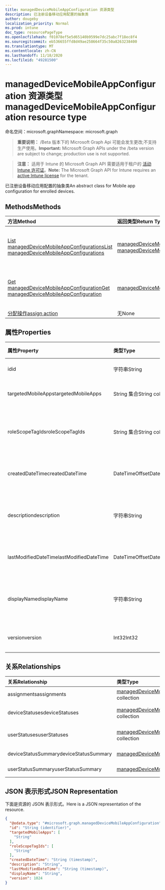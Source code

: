 ```yaml
---
title: managedDeviceMobileAppConfiguration 资源类型
description: 已注册设备移动应用配置的抽象类
author: dougeby
localization_priority: Normal
ms.prod: intune
doc_type: resourcePageType
ms.openlocfilehash: f01078ef5e5d65140b9599e7dc25abc7f18ec8f4
ms.sourcegitcommit: eb536655ffd8d49ae258664f35c50a8263238400
ms.translationtype: MT
ms.contentlocale: zh-CN
ms.lasthandoff: 11/18/2020
ms.locfileid: "49281500"
---
```

# <a name="manageddevicemobileappconfiguration-resource-type"></a><span data-ttu-id="b21ed-103">managedDeviceMobileAppConfiguration 资源类型</span><span class="sxs-lookup"><span data-stu-id="b21ed-103">managedDeviceMobileAppConfiguration resource type</span></span>

<span data-ttu-id="b21ed-104">命名空间：microsoft.graph</span><span class="sxs-lookup"><span data-stu-id="b21ed-104">Namespace: microsoft.graph</span></span>

> <span data-ttu-id="b21ed-105">**重要说明：** /Beta 版本下的 Microsoft Graph Api 可能会发生更改;不支持生产使用。</span><span class="sxs-lookup"><span data-stu-id="b21ed-105">**Important:** Microsoft Graph APIs under the /beta version are subject to change; production use is not supported.</span></span>

> <span data-ttu-id="b21ed-106">**注意：** 适用于 Intune 的 Microsoft Graph API 需要适用于租户的 [活动 Intune 许可证](https://go.microsoft.com/fwlink/?linkid=839381)。</span><span class="sxs-lookup"><span data-stu-id="b21ed-106">**Note:** The Microsoft Graph API for Intune requires an [active Intune license](https://go.microsoft.com/fwlink/?linkid=839381) for the tenant.</span></span>

<span data-ttu-id="b21ed-107">已注册设备移动应用配置的抽象类</span><span class="sxs-lookup"><span data-stu-id="b21ed-107">An abstract class for Mobile app configuration for enrolled devices.</span></span>

## <a name="methods"></a><span data-ttu-id="b21ed-108">Methods</span><span class="sxs-lookup"><span data-stu-id="b21ed-108">Methods</span></span>
|<span data-ttu-id="b21ed-109">方法</span><span class="sxs-lookup"><span data-stu-id="b21ed-109">Method</span></span>|<span data-ttu-id="b21ed-110">返回类型</span><span class="sxs-lookup"><span data-stu-id="b21ed-110">Return Type</span></span>|<span data-ttu-id="b21ed-111">Description</span><span class="sxs-lookup"><span data-stu-id="b21ed-111">Description</span></span>|
|:---|:---|:---|
|[<span data-ttu-id="b21ed-112">List managedDeviceMobileAppConfigurations</span><span class="sxs-lookup"><span data-stu-id="b21ed-112">List managedDeviceMobileAppConfigurations</span></span>](../api/intune-apps-manageddevicemobileappconfiguration-list.md)|<span data-ttu-id="b21ed-113">[managedDeviceMobileAppConfiguration](../resources/intune-apps-manageddevicemobileappconfiguration.md) 集合</span><span class="sxs-lookup"><span data-stu-id="b21ed-113">[managedDeviceMobileAppConfiguration](../resources/intune-apps-manageddevicemobileappconfiguration.md) collection</span></span>|<span data-ttu-id="b21ed-114">列出 [managedDeviceMobileAppConfiguration](../resources/intune-apps-manageddevicemobileappconfiguration.md) 对象的属性和关系。</span><span class="sxs-lookup"><span data-stu-id="b21ed-114">List properties and relationships of the [managedDeviceMobileAppConfiguration](../resources/intune-apps-manageddevicemobileappconfiguration.md) objects.</span></span>|
|[<span data-ttu-id="b21ed-115">Get managedDeviceMobileAppConfiguration</span><span class="sxs-lookup"><span data-stu-id="b21ed-115">Get managedDeviceMobileAppConfiguration</span></span>](../api/intune-apps-manageddevicemobileappconfiguration-get.md)|[<span data-ttu-id="b21ed-116">managedDeviceMobileAppConfiguration</span><span class="sxs-lookup"><span data-stu-id="b21ed-116">managedDeviceMobileAppConfiguration</span></span>](../resources/intune-apps-manageddevicemobileappconfiguration.md)|<span data-ttu-id="b21ed-117">读取 [managedDeviceMobileAppConfiguration](../resources/intune-apps-manageddevicemobileappconfiguration.md) 对象的属性和关系。</span><span class="sxs-lookup"><span data-stu-id="b21ed-117">Read properties and relationships of the [managedDeviceMobileAppConfiguration](../resources/intune-apps-manageddevicemobileappconfiguration.md) object.</span></span>|
|[<span data-ttu-id="b21ed-118">分配操作</span><span class="sxs-lookup"><span data-stu-id="b21ed-118">assign action</span></span>](../api/intune-apps-manageddevicemobileappconfiguration-assign.md)|<span data-ttu-id="b21ed-119">无</span><span class="sxs-lookup"><span data-stu-id="b21ed-119">None</span></span>|<span data-ttu-id="b21ed-120">尚未记录</span><span class="sxs-lookup"><span data-stu-id="b21ed-120">Not yet documented</span></span>|

## <a name="properties"></a><span data-ttu-id="b21ed-121">属性</span><span class="sxs-lookup"><span data-stu-id="b21ed-121">Properties</span></span>
|<span data-ttu-id="b21ed-122">属性</span><span class="sxs-lookup"><span data-stu-id="b21ed-122">Property</span></span>|<span data-ttu-id="b21ed-123">类型</span><span class="sxs-lookup"><span data-stu-id="b21ed-123">Type</span></span>|<span data-ttu-id="b21ed-124">说明</span><span class="sxs-lookup"><span data-stu-id="b21ed-124">Description</span></span>|
|:---|:---|:---|
|<span data-ttu-id="b21ed-125">id</span><span class="sxs-lookup"><span data-stu-id="b21ed-125">id</span></span>|<span data-ttu-id="b21ed-126">字符串</span><span class="sxs-lookup"><span data-stu-id="b21ed-126">String</span></span>|<span data-ttu-id="b21ed-127">实体的键。</span><span class="sxs-lookup"><span data-stu-id="b21ed-127">Key of the entity.</span></span>|
|<span data-ttu-id="b21ed-128">targetedMobileApps</span><span class="sxs-lookup"><span data-stu-id="b21ed-128">targetedMobileApps</span></span>|<span data-ttu-id="b21ed-129">String 集合</span><span class="sxs-lookup"><span data-stu-id="b21ed-129">String collection</span></span>|<span data-ttu-id="b21ed-130">关联的应用。</span><span class="sxs-lookup"><span data-stu-id="b21ed-130">the associated app.</span></span>|
|<span data-ttu-id="b21ed-131">roleScopeTagIds</span><span class="sxs-lookup"><span data-stu-id="b21ed-131">roleScopeTagIds</span></span>|<span data-ttu-id="b21ed-132">String 集合</span><span class="sxs-lookup"><span data-stu-id="b21ed-132">String collection</span></span>|<span data-ttu-id="b21ed-133">此应用配置实体的范围标记列表。</span><span class="sxs-lookup"><span data-stu-id="b21ed-133">List of Scope Tags for this App configuration entity.</span></span>|
|<span data-ttu-id="b21ed-134">createdDateTime</span><span class="sxs-lookup"><span data-stu-id="b21ed-134">createdDateTime</span></span>|<span data-ttu-id="b21ed-135">DateTimeOffset</span><span class="sxs-lookup"><span data-stu-id="b21ed-135">DateTimeOffset</span></span>|<span data-ttu-id="b21ed-136">创建对象的日期/时间。</span><span class="sxs-lookup"><span data-stu-id="b21ed-136">DateTime the object was created.</span></span>|
|<span data-ttu-id="b21ed-137">description</span><span class="sxs-lookup"><span data-stu-id="b21ed-137">description</span></span>|<span data-ttu-id="b21ed-138">字符串</span><span class="sxs-lookup"><span data-stu-id="b21ed-138">String</span></span>|<span data-ttu-id="b21ed-139">管理员提供的设备配置说明。</span><span class="sxs-lookup"><span data-stu-id="b21ed-139">Admin provided description of the Device Configuration.</span></span>|
|<span data-ttu-id="b21ed-140">lastModifiedDateTime</span><span class="sxs-lookup"><span data-stu-id="b21ed-140">lastModifiedDateTime</span></span>|<span data-ttu-id="b21ed-141">DateTimeOffset</span><span class="sxs-lookup"><span data-stu-id="b21ed-141">DateTimeOffset</span></span>|<span data-ttu-id="b21ed-142">上次修改对象的日期/时间。</span><span class="sxs-lookup"><span data-stu-id="b21ed-142">DateTime the object was last modified.</span></span>|
|<span data-ttu-id="b21ed-143">displayName</span><span class="sxs-lookup"><span data-stu-id="b21ed-143">displayName</span></span>|<span data-ttu-id="b21ed-144">字符串</span><span class="sxs-lookup"><span data-stu-id="b21ed-144">String</span></span>|<span data-ttu-id="b21ed-145">管理员提供的设备配置名称。</span><span class="sxs-lookup"><span data-stu-id="b21ed-145">Admin provided name of the device configuration.</span></span>|
|<span data-ttu-id="b21ed-146">version</span><span class="sxs-lookup"><span data-stu-id="b21ed-146">version</span></span>|<span data-ttu-id="b21ed-147">Int32</span><span class="sxs-lookup"><span data-stu-id="b21ed-147">Int32</span></span>|<span data-ttu-id="b21ed-148">设备配置的版本。</span><span class="sxs-lookup"><span data-stu-id="b21ed-148">Version of the device configuration.</span></span>|

## <a name="relationships"></a><span data-ttu-id="b21ed-149">关系</span><span class="sxs-lookup"><span data-stu-id="b21ed-149">Relationships</span></span>
|<span data-ttu-id="b21ed-150">关系</span><span class="sxs-lookup"><span data-stu-id="b21ed-150">Relationship</span></span>|<span data-ttu-id="b21ed-151">类型</span><span class="sxs-lookup"><span data-stu-id="b21ed-151">Type</span></span>|<span data-ttu-id="b21ed-152">Description</span><span class="sxs-lookup"><span data-stu-id="b21ed-152">Description</span></span>|
|:---|:---|:---|
|<span data-ttu-id="b21ed-153">assignments</span><span class="sxs-lookup"><span data-stu-id="b21ed-153">assignments</span></span>|<span data-ttu-id="b21ed-154">[managedDeviceMobileAppConfigurationAssignment](../resources/intune-apps-manageddevicemobileappconfigurationassignment.md) 集合</span><span class="sxs-lookup"><span data-stu-id="b21ed-154">[managedDeviceMobileAppConfigurationAssignment](../resources/intune-apps-manageddevicemobileappconfigurationassignment.md) collection</span></span>|<span data-ttu-id="b21ed-155">应用配置的组分配列表。</span><span class="sxs-lookup"><span data-stu-id="b21ed-155">The list of group assignemenets for app configration.</span></span>|
|<span data-ttu-id="b21ed-156">deviceStatuses</span><span class="sxs-lookup"><span data-stu-id="b21ed-156">deviceStatuses</span></span>|<span data-ttu-id="b21ed-157">[managedDeviceMobileAppConfigurationDeviceStatus](../resources/intune-apps-manageddevicemobileappconfigurationdevicestatus.md) 集合</span><span class="sxs-lookup"><span data-stu-id="b21ed-157">[managedDeviceMobileAppConfigurationDeviceStatus](../resources/intune-apps-manageddevicemobileappconfigurationdevicestatus.md) collection</span></span>|<span data-ttu-id="b21ed-158">ManagedDeviceMobileAppConfigurationDeviceStatus 的列表。</span><span class="sxs-lookup"><span data-stu-id="b21ed-158">List of ManagedDeviceMobileAppConfigurationDeviceStatus.</span></span>|
|<span data-ttu-id="b21ed-159">userStatuses</span><span class="sxs-lookup"><span data-stu-id="b21ed-159">userStatuses</span></span>|<span data-ttu-id="b21ed-160">[managedDeviceMobileAppConfigurationUserStatus](../resources/intune-apps-manageddevicemobileappconfigurationuserstatus.md) 集合</span><span class="sxs-lookup"><span data-stu-id="b21ed-160">[managedDeviceMobileAppConfigurationUserStatus](../resources/intune-apps-manageddevicemobileappconfigurationuserstatus.md) collection</span></span>|<span data-ttu-id="b21ed-161">ManagedDeviceMobileAppConfigurationUserStatus 列表</span><span class="sxs-lookup"><span data-stu-id="b21ed-161">List of ManagedDeviceMobileAppConfigurationUserStatus.</span></span>|
|<span data-ttu-id="b21ed-162">deviceStatusSummary</span><span class="sxs-lookup"><span data-stu-id="b21ed-162">deviceStatusSummary</span></span>|[<span data-ttu-id="b21ed-163">managedDeviceMobileAppConfigurationDeviceSummary</span><span class="sxs-lookup"><span data-stu-id="b21ed-163">managedDeviceMobileAppConfigurationDeviceSummary</span></span>](../resources/intune-apps-manageddevicemobileappconfigurationdevicesummary.md)|<span data-ttu-id="b21ed-164">应用配置设备状态摘要。</span><span class="sxs-lookup"><span data-stu-id="b21ed-164">App configuration device status summary.</span></span>|
|<span data-ttu-id="b21ed-165">userStatusSummary</span><span class="sxs-lookup"><span data-stu-id="b21ed-165">userStatusSummary</span></span>|[<span data-ttu-id="b21ed-166">managedDeviceMobileAppConfigurationUserSummary</span><span class="sxs-lookup"><span data-stu-id="b21ed-166">managedDeviceMobileAppConfigurationUserSummary</span></span>](../resources/intune-apps-manageddevicemobileappconfigurationusersummary.md)|<span data-ttu-id="b21ed-167">应用配置用户状态摘要。</span><span class="sxs-lookup"><span data-stu-id="b21ed-167">App configuration user status summary.</span></span>|

## <a name="json-representation"></a><span data-ttu-id="b21ed-168">JSON 表示形式</span><span class="sxs-lookup"><span data-stu-id="b21ed-168">JSON Representation</span></span>
<span data-ttu-id="b21ed-169">下面是资源的 JSON 表示形式。</span><span class="sxs-lookup"><span data-stu-id="b21ed-169">Here is a JSON representation of the resource.</span></span>
<!-- {
  "blockType": "resource",
  "keyProperty": "id",
  "@odata.type": "microsoft.graph.managedDeviceMobileAppConfiguration"
}
-->
``` json
{
  "@odata.type": "#microsoft.graph.managedDeviceMobileAppConfiguration",
  "id": "String (identifier)",
  "targetedMobileApps": [
    "String"
  ],
  "roleScopeTagIds": [
    "String"
  ],
  "createdDateTime": "String (timestamp)",
  "description": "String",
  "lastModifiedDateTime": "String (timestamp)",
  "displayName": "String",
  "version": 1024
}
```




